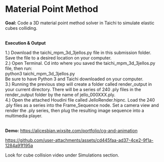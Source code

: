 # Material Point Method

**Goal:** Code a 3D material point method solver in Taichi to simulate elastic cubes colliding.<br />
<br />

**Execution & Output**

1.) Download the taichi_mpm_3d_3jellos.py file in this submission folder. Save the file to a desired location on your computer. <br />
2.) Open Terminal. Cd into where you saved the taichi_mpm_3d_3jellos.py file, then run: <br />
python3 taichi_mpm_3d_3jellos.py <br />
Be sure to have Python 3 and Taichi downloaded on your computer. <br />
3.) Running the previous step will create a folder called render_output in your current directory. There will be a series of 240 .ply files in the render_output folder by the name of jello_000XXX.ply. <br />
4.) Open the attached Houdini file called JelloRender.hipnc. Load the 240 .ply files as a series into the Frame_Sequence node. Set a camera view and render the .ply series, then plug the resulting image sequence into a multimedia player. <br />
 <br />

**Demo:** https://alicesbian.wixsite.com/portfolio/cg-and-animation <br />


https://github.com/user-attachments/assets/cd445faa-ad37-4ce2-9f1a-1284a91f195a



Look for cube collision video under Simulations section.
